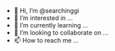 - 👋 Hi, I’m @searchinggi
- 👀 I’m interested in ...
- 🌱 I’m currently learning ...
- 💞️ I’m looking to collaborate on ...
- 📫 How to reach me ...

<!---
searchinggi/searchinggi is a ✨ special ✨ repository because its `README.md` (this file) appears on your GitHub profile.
You can click the Preview link to take a look at your changes.
--->

